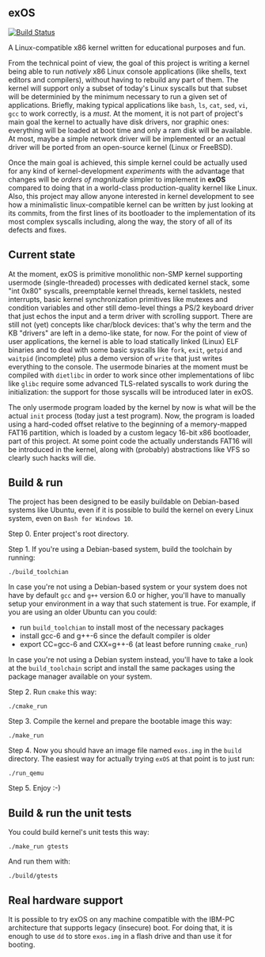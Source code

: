 exOS
------

[![Build Status](https://travis-ci.org/vvaltchev/experimentOs.svg?branch=master)](https://travis-ci.org/vvaltchev/experimentOs)



A Linux-compatible x86 kernel written for educational purposes and fun.

From the technical point of view, the goal of this project is writing a kernel being able to run *natively* x86 Linux console applications (like shells, text editors and compilers), without having to rebuild any part of them. The kernel will support only a subset of today's Linux syscalls but that subset will be determinied by the minimum necessary to run a given set of applications. Briefly, making typical applications like `bash`, `ls`, `cat`, `sed`, `vi`, `gcc` to work correctly, is a *must*. At the moment, it is not part of project's main goal the kernel to actually have disk drivers, nor graphic ones: everything will be loaded at boot time and only a ram disk will be available. At most, maybe a simple network driver will be implemented or an actual driver will be ported from an open-source kernel (Linux or FreeBSD).

Once the main goal is achieved, this simple kernel could be actually used for any kind of kernel-development *experiments* with the advantage that changes will be *orders of magnitude* simpler to implement in **exOS** compared to doing that in a world-class production-quality kernel like Linux. Also, this project may allow anyone interested in kernel development to see how a minimalistic linux-compatible kernel can be written by just looking at its commits, from the first lines of its bootloader to the implementation of its most complex syscalls including, along the way, the story of all of its defects and fixes.

Current state
---------------

At the moment, exOS is primitive monolithic non-SMP kernel supporting usermode (single-threaded) processes with dedicated kernel stack, some "int 0x80" syscalls, preemptable kernel threads, kernel tasklets, nested interrupts, basic kernel synchronization primitives like mutexes and condition variables and other still demo-level things a PS/2 keyboard driver that just echos the input and a term driver with scrolling support. There are still not (yet) concepts like char/block devices: that's why the term and the KB "drivers" are left in a demo-like state, for now.
For the point of view of user applications, the kernel is able to load statically linked (Linux) ELF binaries and to deal with some basic syscalls like `fork`, `exit`, `getpid` and `waitpid` (incomplete) plus a demo version of `write` that just writes everything to the console. The usermode binaries at the moment must be compiled with `dietlibc` in order to work since other implementations of libc like `glibc` require some advanced TLS-related syscalls to work during the initialization: the support for those syscalls will be introduced later in exOS.

The only usermode program loaded by the kernel by now is what will be the actual `init` process (today just a test program). Now, the program is loaded using a hard-coded offset relative to the beginning of a memory-mapped FAT16 partition, which is loaded by a custom legacy 16-bit x86 bootloader, part of this project. At some point code the actually understands FAT16 will be introduced in the kernel, along with (probably) abstractions like VFS so clearly such hacks will die.


Build & run
------------

The project has been designed to be easily buildable on Debian-based systems like Ubuntu, even if it is possible to build the kernel on every Linux system, even on `Bash for Windows 10`.

Step 0. Enter project's root directory.

Step 1. If you're using a Debian-based system, build the toolchain by running:

    ./build_toolchian

In case you're not using a Debian-based system or your system does not have by default `gcc` and `g++` version 6.0 or higher, you'll have to manually setup your environment in a way that such statement is true. For example, if you are using an older Ubuntu can you could:

  * run `build_toolchian` to install most of the necessary packages
  * install gcc-6 and g++-6 since the default compiler is older
  * export CC=gcc-6 and CXX=g++-6 (at least before running `cmake_run`)
 
In case you're not using a Debian system instead, you'll have to take a look at the `build_toolchain` script and install the same packages using the package manager available on your system.

Step 2. Run `cmake` this way:

    ./cmake_run

Step 3. Compile the kernel and prepare the bootable image this way:

    ./make_run

Step 4. Now you should have an image file named `exos.img` in the `build` directory.
The easiest way for actually trying `exOS` at that point is to just run:

    ./run_qemu

Step 5. Enjoy :-)

Build & run the unit tests
----------------------------

You could build kernel's unit tests this way:

    ./make_run gtests

And run them with:

    ./build/gtests


Real hardware support
----------------------

It is possible to try exOS on any machine compatible with the IBM-PC architecture that supports legacy (insecure) boot. For doing that, it is enough to use `dd` to store `exos.img` in a flash drive and than use it for booting.
